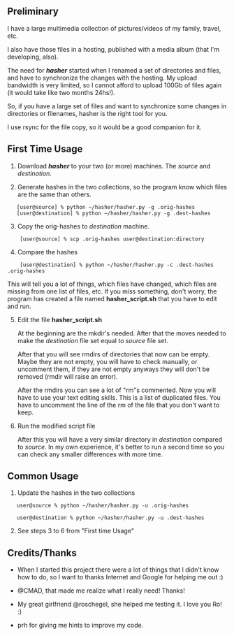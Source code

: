 Preliminary
-----------

I have a large multimedia collection of pictures/videos of my family, travel, etc.

I also have those files in a hosting, published with a media album (that I'm developing, also).

The need for **_hasher_** started when I renamed a set of directories and files, and have to 
synchronize the changes with the hosting. My upload bandwidth is very limited, so I cannot 
afford to upload 100Gb of files again (it would take like two months 24hs!).

So, if you have a large set of files and want to synchronize some changes in directories or
filenames, hasher is the right tool for you.

I use rsync for the file copy, so it would be a good companion for it.

First Time Usage
----------------

1. Download **_hasher_** to your two (or more) machines. The _source_ and _destination_.

2. Generate hashes in the two collections, so the program know which files are 
   the same than others.
```
   [user@source] % python ~/hasher/hasher.py -g .orig-hashes
   [user@destination] % python ~/hasher/hasher.py -g .dest-hashes
```
3. Copy the orig-hashes to _destination_ machine.
```
    [user@source] % scp .orig-hashes user@destination:directory
```
4. Compare the hashes
```
    [user@destination] % python ~/hasher/hasher.py -c .dest-hashes .orig-hashes
```
   This will tell you a lot of things, which files have changed, which files
   are missing from one list of files, etc. If you miss something, don't worry,
   the program has created a file named **hasher_script.sh** that you have to 
   edit and run.

5. Edit the file **hasher_script.sh**

   At the beginning are the mkdir's needed. After that the moves needed to make
   the _destination_ file set equal to _source_ file set.

   After that you will see rmdirs of directories that now can be empty. Maybe 
   they are not empty, you will have to check manually, or uncomment them, if
   they are not empty anyways they will don't be removed (rmdir will raise an
   error).

   After the rmdirs you can see a lot of "rm"s commented. Now you will have to
   use your text editing skills. This is a list of duplicated files. You have
   to uncomment the line of the rm of the file that you don't want to keep.

6. Run the modified script file

   After this you will have a very similar directory in _destination_ compared
   to _source_. In my own experience, it's better to run a second time so you
   can check any smaller differences with more time.

Common Usage
------------

1. Update the hashes in the two collections
```
   user@source % python ~/hasher/hasher.py -u .orig-hashes

   user@destination % python ~/hasher/hasher.py -u .dest-hashes
```
2. See steps 3 to 6 from "First time Usage" 


Credits/Thanks
--------------

- When I started this project there were a lot of things that I didn't know
  how to do, so I want to thanks Internet and Google for helping me out :)

- @CMAD, that made me realize what I really need! Thanks!

- My great girlfriend @roschegel, she helped me testing it. I love you Ro! :)

- prh for giving me hints to improve my code.
